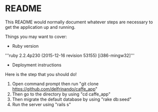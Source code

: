 # README

This README would normally document whatever steps are necessary to get the
application up and running.

Things you may want to cover:

* Ruby version

'''ruby 2.2.4p230 (2015-12-16 revision 53155) [i386-mingw32]'''


* Deployment instructions

Here is the step that you should do!

1. Open command prompt then run "git clone https://github.com/delfrinando/caffe_app"
2. Then go to the directory by using "cd caffe_app"
3. Then migrate the default database by using "rake db:seed"
4. Run the server using "rails s"